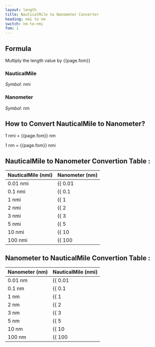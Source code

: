 ```yaml
---
layout: length
title: NauticalMile to Nanometer Converter
heading: nmi to nm
switch: nm-to-nmi
fom: 1
---
```


## Formula
Multiply the length value by {{page.fom}}

### NauticalMile
*Symbol*: nmi

### Nanometer
*Symbol*: nm

## How to Convert NauticalMile to Nanometer?
1 nmi = {{page.fom}} nm

1 nm = {{page.fom}} nmi

## NauticalMile to Nanometer Convertion Table :

| NauticalMile (nmi) | Nanometer (nm) |
| ---- | ---- |
| 0.01 nmi | {{ 0.01 | times: page.fom | round: 5 }} nm |
| 0.1 nmi | {{ 0.1 | times: page.fom | round: 5 }} nm |
| 1 nmi | {{ 1 | times: page.fom | round: 5 }} nm |
| 2 nmi | {{ 2 | times: page.fom | round: 5 }} nm |
| 3 nmi | {{ 3 | times: page.fom | round: 5 }} nm |
| 5 nmi | {{ 5 | times: page.fom | round: 5 }} nm |
| 10 nmi | {{ 10 | times: page.fom | round: 5 }} nm |
| 100 nmi | {{ 100 | times: page.fom | round: 5 }} nm |

## Nanometer to NauticalMile Convertion Table :

| Nanometer (nm) | NauticalMile (nmi) |
| ---- | ---- |
| 0.01 nm | {{ 0.01 | divided_by: page.fom | round: 5 }} nmi |
| 0.1 nm | {{ 0.1 | divided_by: page.fom | round: 5 }} nmi |
| 1 nm | {{ 1 | divided_by: page.fom | round: 5 }} nmi |
| 2 nm | {{ 2 | divided_by: page.fom | round: 5 }} nmi |
| 3 nm | {{ 3 | divided_by: page.fom | round: 5 }} nmi |
| 5 nm | {{ 5 | divided_by: page.fom | round: 5 }} nmi |
| 10 nm | {{ 10 | divided_by: page.fom | round: 5 }} nmi |
| 100 nm | {{ 100 | divided_by: page.fom | round: 5 }} nmi |

<script>
selectInput[10].selected = true
selectOutput[0].selected = true
</script>
